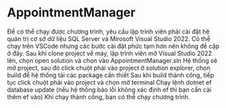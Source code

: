# AppointmentManager
Để có thể chạy được chương trình, yêu cầu lập trình viên phải cài đặt hệ quản trị cơ sở dữ liệu SQL Server và Mirosoft Visual Studio 2022. Có thể chạy trên VSCode nhưng các bước cài đặt phức tạm hơn nên không đề cập ở đây.
Sau khi clone project về máy, lập trình viên mở Visual Studio 2022 lên, chọn open solution và chọn vào AppointmentManager.sln
Hệ thống sẽ mở project, sau đó click chuột phải vào project ở solution explorer, chọn build để hệ thống tải các package cần thiết
Sau khi build thành công, tiếp tục click chuột phải vào project và chọn mở terminal
Chạy lệnh dotnet ef database update (nếu hệ thống báo lỗi không xác định ef thì bạn cần cài thêm ef vào)
Khi chạy thành công, bạn có thể chạy chương trình.
